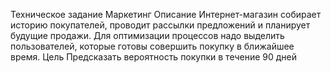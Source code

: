 Техническое задание Маркетинг
Описание
Интернет-магазин собирает историю покупателей, проводит рассылки предложений и
планирует будущие продажи. Для оптимизации процессов надо выделить пользователей,
которые готовы совершить покупку в ближайшее время.
Цель
Предсказать вероятность покупки в течение 90 дней

